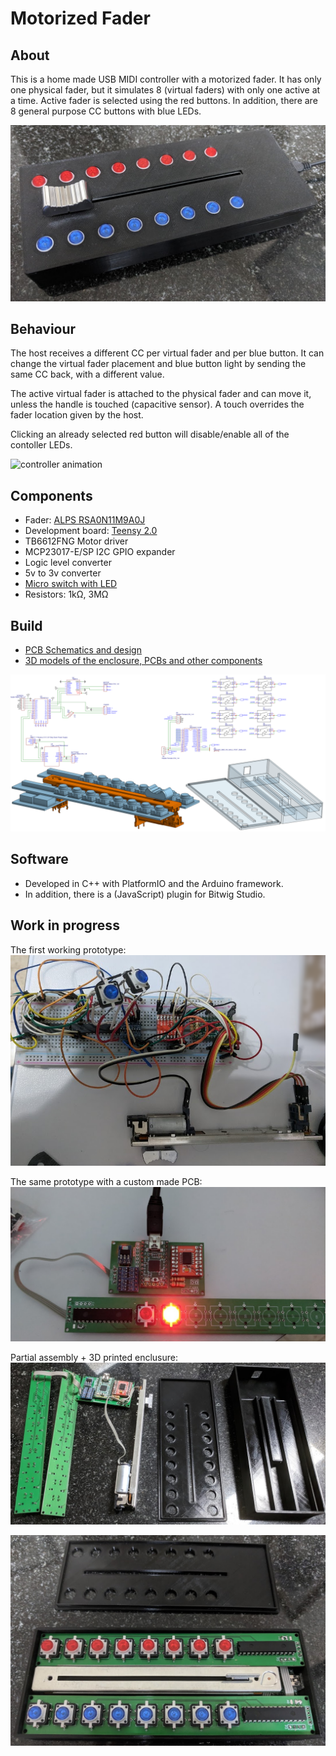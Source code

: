 Motorized Fader
===============

About
-----
This is a home made USB MIDI controller with a motorized fader.
It has only one physical fader, but it simulates 8 (virtual faders) with only one active at a time. Active fader is selected using the red buttons.
In addition, there are 8 general purpose CC buttons with blue LEDs.

![controller](img/ctl01.png)

Behaviour
---------
The host receives a different CC per virtual fader and per blue button. It can change the virtual fader placement and blue button light by sending the same CC back, with a different value.

The active virtual fader is attached to the physical fader and can move it, unless the handle is touched (capacitive sensor). A touch overrides the fader location given by the host.

Clicking an already selected red button will disable/enable all of the contoller LEDs.

![controller animation](img/ctl02.gif)

Components
----------
- Fader: [ALPS RSA0N11M9A0J](https://www.alps.com/prod/info/E/HTML/Potentiometer/SlidePotentiometers/RSN1M/RSA0N11M9A0J.html)
- Development board: [Teensy 2.0](https://www.pjrc.com/store/teensy.html)
- TB6612FNG Motor driver
- MCP23017-E/SP I2C GPIO expander
- Logic level converter
- 5v to 3v converter
- [Micro switch with LED](https://www.aliexpress.com/item/Free-shipping-50pcs-lot-size-12X12X7-3-push-button-Led-Tact-Switch-illuminated-switch/1428645429.html?spm=a2g0s.9042311.0.0.366c4c4dAUs27O)
- Resistors: 1kΩ, 3MΩ

Build
-----
- [PCB Schematics and design](https://easyeda.com/4stamz/Motorized-Fader)
- [3D models of the enclosure, PCBs and other components](https://cad.onshape.com/documents/8fca3ece89a1a691dc7b2f03/w/1110b660203dcd02d4d1f164/e/c94212ecd41983e09bee9d12)

![schemnatics](img/schem.png)

Software
--------
- Developed in C++ with PlatformIO and the Arduino framework.
- In addition, there is a (JavaScript) plugin for Bitwig Studio.

Work in progress
----------------
The first working prototype:
![wip01](img/wip01.png)

The same prototype with a custom made PCB:
![wip02](img/wip02.png)

Partial assembly + 3D printed enclusure:
![wip03](img/wip03.png)

![wip04](img/wip04.png)

